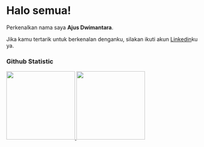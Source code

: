 # Halo semua! 
 
Perkenalkan nama saya **Ajus Dwimantara**.<br>
 
Jika kamu tertarik untuk berkenalan denganku, silakan ikuti akun [Linkedin](https://www.linkedin.com/in/ajus-dwimantara-316a10225/)ku ya.
 
### Github Statistic
<p align="left">
<a href="https://github.com/ajusdwimantara">
  <img height="180em" src="https://github-readme-stats-eight-theta.vercel.app/api?username=ajusdwimantara&show_icons=true&theme=algolia&include_all_commits=true&count_private=true"/>
  <img height="180em" src="https://github-readme-stats-eight-theta.vercel.app/api/top-langs/?username=ajusdwimantara&layout=compact&layout=compact&theme=algolia"/>
</a>
</p>

<!--
**ajusdwimantara/ajusdwimantara** is a ✨ _special_ ✨ repository because its `README.md` (this file) appears on your GitHub profile.

Here are some ideas to get you started:

- 🔭 I’m currently working on ...
- 🌱 I’m currently learning ...
- 👯 I’m looking to collaborate on ...
- 🤔 I’m looking for help with ...
- 💬 Ask me about ...
- 📫 How to reach me: ...
- 😄 Pronouns: ...
- ⚡ Fun fact: ...
-->
